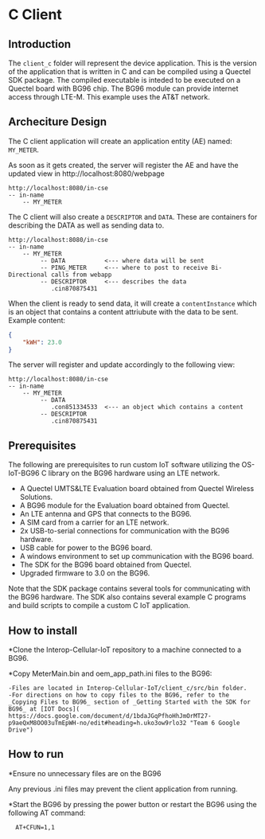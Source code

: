 # C Client

## Introduction

The `client_c` folder will represent the device application. This is the version of the application that is written in C and can be compiled using a Quectel SDK package.  The compiled executable is inteded to be executed on a Quectel board with BG96 chip.  The BG96 module can provide internet access through LTE-M.  This example uses the AT&T network.  


## Archeciture Design

The C client application will create an application entity (AE) named: `MY_METER`.

As soon as it gets created, the server will register the AE and have the updated view in
http://localhost:8080/webpage

```
http://localhost:8080/in-cse
-- in-name
    -- MY_METER
```

The C client will also create a `DESCRIPTOR` and `DATA`. These are containers for describing the DATA as well as sending data to.

```
http://localhost:8080/in-cse
-- in-name
    -- MY_METER
         -- DATA           <--- where data will be sent
         -- PING_METER     <--- where to post to receive Bi-Directional calls from webapp
         -- DESCRIPTOR     <--- describes the data
            .cin870875431  
```

When the client is ready to send data, it will create a `contentInstance` which is an object that contains a content attriubute with the data to be sent. Example content:

```json
{
    "kWH": 23.0
}
```

The server will register and update accordingly to the following view:
```
http://localhost:8080/in-cse
-- in-name
    -- MY_METER
         -- DATA           
            .con851334533  <--- an object which contains a content
         -- DESCRIPTOR     
            .cin870875431  
```

## Prerequisites

The following are prerequisites to run custom IoT software utilizing the OS-IoT-BG96 C library on the BG96 hardware using an LTE network.  

* A Quectel UMTS&LTE Evaluation board obtained from Quectel Wireless Solutions.  
* A BG96 module for the Evaluation board obtained from Quectel. 
* An LTE antenna and GPS that connects to the BG96.  
* A SIM card from a carrier for an LTE network.  
* 2x USB-to-serial connections for communication with the BG96 hardware. 
* USB cable for power to the BG96 board. 
* A windows environment to set up communication with the BG96 board.  
* The SDK for the BG96 board obtained from Quectel.  
* Upgraded firmware to 3.0 on the BG96.  

Note that the SDK package contains several tools for communicating with the BG96 hardware.  The SDK also contains several example C programs and build scripts to compile a custom C IoT application.  

## How to install

*Clone the Interop-Cellular-IoT repository to a machine connected to a BG96.

*Copy MeterMain.bin and oem_app_path.ini files to the BG96:

    -Files are located in Interop-Cellular-IoT/client_c/src/bin folder. 
	-For directions on how to copy files to the BG96, refer to the _Copying Files to BG96_ section of _Getting Started with the SDK for BG96_ at [IOT Docs]( https://docs.google.com/document/d/1bdaJGqPfhoHhJmOrMT27-p9aeQxM8OO03uTmEpWH-no/edit#heading=h.uko3ow9rlo32 "Team 6 Google Drive")

## How to run

*Ensure no unnecessary files are on the BG96

Any previous .ini files may prevent the client application from running.

*Start the BG96 by pressing the power button or restart the BG96 using the following AT command:

```
  AT+CFUN=1,1
```
